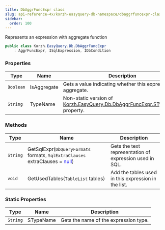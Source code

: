```yaml
---
title: DbAggrFuncExpr class
slug: api-reference-4x/korzh-easyquery-db-namespace/dbaggrfuncexpr-class
sidebar:
  order: 100
---
```


Represents an expression with aggregate function
```csharp
public class Korzh.EasyQuery.Db.DbAggrFuncExpr
    : AggrFuncExpr, ISqlExpression, IDbCondition

```

### Properties

| Type | Name | Description | 
| --- | --- | --- | 
| `Boolean` | IsAggregate | Gets a value indicating whether this expression is aggregate. | 
| `String` | TypeName | Non-static version of [Korzh.EasyQuery.Db.DbAggrFuncExpr.STypeName](///easyquery/docs/api-reference-4x/korzh-easyquery-db-namespace/dbaggrfuncexpr-class) property. | 


### Methods

| Type | Name | Description | 
| --- | --- | --- | 
| `String` | GetSqlExpr(`DbQueryFormats` formats, `SqlExtraClauses` extraClauses = <span style='color: blue'>null</span>) | Gets the text representation of expression used in SQL. | 
| `void` | GetUsedTables(`TableList` tables) | Add the tables used in this expression in the list. | 


### Static Properties

| Type | Name | Description | 
| --- | --- | --- | 
| `String` | STypeName | Gets the name of the expression type. |
